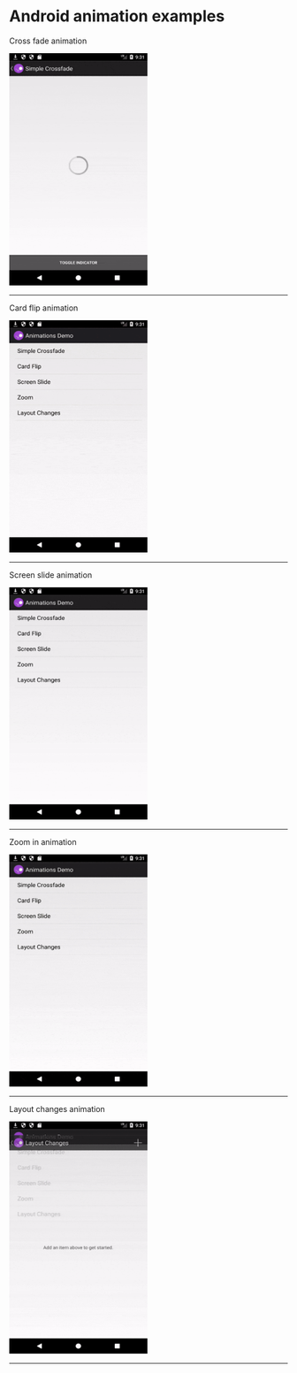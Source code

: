 # Android animation examples

Cross fade animation

<img src="https://github.com/codexpedia/android_animation_demo/blob/master/captures/cross_fade.gif" width="250" height="420" />

<hr>

Card flip animation

<img src="https://github.com/codexpedia/android_animation_demo/blob/master/captures/card_flip.gif" width="250" height="420" />

<hr>

Screen slide animation

<img src="https://github.com/codexpedia/android_animation_demo/blob/master/captures/screen_slide.gif" width="250" height="420" />

<hr>

Zoom in animation

<img src="https://github.com/codexpedia/android_animation_demo/blob/master/captures/zoom.gif" width="250" height="420" />

<hr>

Layout changes animation

<img src="https://github.com/codexpedia/android_animation_demo/blob/master/captures/layout_change.gif" width="250" height="420" />

<hr>
